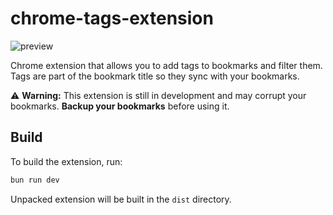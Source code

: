 # chrome-tags-extension

![preview](https://github.com/user-attachments/assets/3ad64a13-8030-42fe-9be4-cd84cc1f9040)

Chrome extension that allows you to add tags to bookmarks and filter them. Tags
are part of the bookmark title so they sync with your bookmarks.

⚠️ **Warning:** This extension is still in development and may corrupt your
bookmarks. **Backup your bookmarks** before using it.

## Build

To build the extension, run:

```bash
bun run dev
```

Unpacked extension will be built in the `dist` directory.
